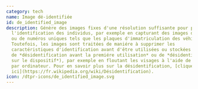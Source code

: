 ```yaml
---
category: tech
name: Image dé-identifiée
id: de_identified_image
description: Génère des images fixes d'une résolution suffisante pour permettre
  l'identification des individus, par exemple en capturant des images de visages
  ou de numéros uniques tels que les plaques d'immatriculation des véhicules.
  Toutefois, les images sont traitées de maniére à supprimer les
  caractéristiques d'identification avant d'être utilisées ou stockées (on parle
  de *désidentification avant la premiére utilisation* ou de *désidentification
  sur le dispositif*), par exemple en floutant les visages à l'aide de la vision
  par ordinateur. Pour en savoir plus sur la désidentification, [cliquez
  ici](https://fr.wikipedia.org/wiki/Désidentification).
icon: /dtpr-icons/de_identified_image.svg
---
```

